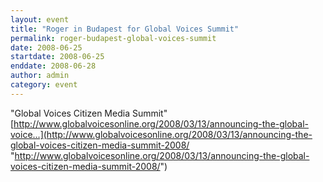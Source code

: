```yaml
---
layout: event
title: "Roger in Budapest for Global Voices Summit"
permalink: roger-budapest-global-voices-summit
date: 2008-06-25
startdate: 2008-06-25
enddate: 2008-06-28
author: admin
category: event
---
```


"Global Voices Citizen Media Summit"  
 [http://www.globalvoicesonline.org/2008/03/13/announcing-the-global-voice...](http://www.globalvoicesonline.org/2008/03/13/announcing-the-global-voices-citizen-media-summit-2008/ "http://www.globalvoicesonline.org/2008/03/13/announcing-the-global-voices-citizen-media-summit-2008/")

